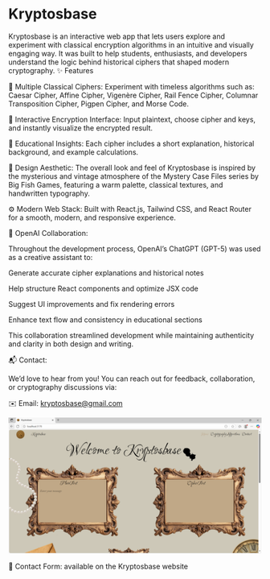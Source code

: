 # Kryptosbase

Kryptosbase is an interactive web app that lets users explore and experiment with classical encryption algorithms in an intuitive and visually engaging way. It was built to help students, enthusiasts, and developers understand the logic behind historical ciphers that shaped modern cryptography.
✨ Features

🔐 Multiple Classical Ciphers:
Experiment with timeless algorithms such as:
Caesar Cipher, Affine Cipher, Vigenère Cipher, Rail Fence Cipher, Columnar Transposition Cipher, Pigpen Cipher, and Morse Code.

🧩 Interactive Encryption Interface:
Input plaintext, choose cipher and keys, and instantly visualize the encrypted result.

📜 Educational Insights:
Each cipher includes a short explanation, historical background, and example calculations.

🎨 Design Aesthetic:
The overall look and feel of Kryptosbase is inspired by the mysterious and vintage atmosphere of the Mystery Case Files series by Big Fish Games, featuring a warm palette, classical textures, and handwritten typography.

⚙️ Modern Web Stack:
Built with React.js, Tailwind CSS, and React Router for a smooth, modern, and responsive experience.

🤖 OpenAI Collaboration:

Throughout the development process, OpenAI’s ChatGPT (GPT-5) was used as a creative assistant to:

Generate accurate cipher explanations and historical notes

Help structure React components and optimize JSX code

Suggest UI improvements and fix rendering errors

Enhance text flow and consistency in educational sections

This collaboration streamlined development while maintaining authenticity and clarity in both design and writing.

📬 Contact:

We’d love to hear from you!
You can reach out for feedback, collaboration, or cryptography discussions via:

✉️ Email: kryptosbase@gmail.com

![Project Screenshot](assets/kryptosbase.PNG)

📩 Contact Form: available on the Kryptosbase website
